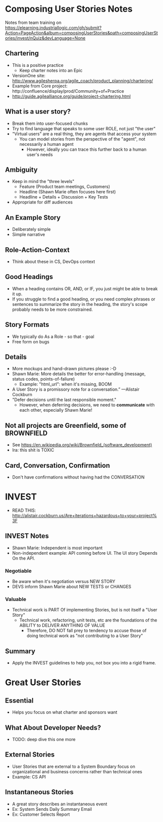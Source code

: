 # Composing User Stories Notes

Notes from team training on https://elearning.industriallogic.com/gh/submit?Action=PageAction&album=composingUserStories&path=composingUserStories/invest/nQuiz&devLanguage=None

## Chartering

* This is a positive practice
  * Keep charter notes into an Epic
* VersionOne site: http://www.agilesherpa.org/agile_coach/product_planning/chartering/
* Example from Core project: http://confluence/display/prod/Community+of+Practice
* http://guide.agilealliance.org/guide/project-chartering.html

## What is a user story?

* Break them into user-focused chunks
* Try to find language that speaks to some user ROLE, not just "the user"
* "Virtual users" are a real thing, they are agents that access your system
  * You can model stories from the perspective of the "agent", not necessarily a human agent
    * However, ideally you can trace this further back to a human user's needs

## Ambiguity

* Keep in mind the "three levels"
  * Feature (Product team meetings, Customers)
  * Headline (Shawn Marie often focuses here first)
  * Headline + Details + Discussion + Key Tests
* Appropriate for diff audiences  

## An Example Story

* Deliberately simple
* Simple narrative

## Role-Action-Context

* Think about these in CS, DevOps context

## Good Headings

* When a heading contains OR, AND, or IF, you just might be able to break it up.
* If you struggle to find a good heading, or you need complex phrases or sentences to summarize the story in the heading, the story's scope probably needs to be more constrained.

## Story Formats

* We typically do As a Role - so that - goal
* Free form on bugs

## Details

* More mockups and hand-drawn pictures please :-D
* Shawn Marie: More details the better for error-handling (message, status codes, points-of-faliure)
  * Example: "html_url": when it's missing, BOOM
* A User Story is a promissory note for a conversation.” —Alistair Cockburn  
* "Defer decisions until the last responsible moment."
  * However, when deferring decisions, we need to **communicate** with each other, especially Shawn Marie!

## Not all projects are Greenfield, some of BROWNFIELD

* See https://en.wikipedia.org/wiki/Brownfield_(software_development)  
* Ira: this shit is TOXIC

## Card, Conversation, Confirmation

* Don't have confirmations without having had the CONVERSATION

# INVEST

* READ THIS: http://alistair.cockburn.us/Are+iterations+hazardous+to+your+project%3F

## INVEST Notes

*  Shawn Marie: Independent is most important
  * Non-independent example: API coming before UI. The UI story Depends On the API.

### Negotiable

* Be aware when it's negotiation versus NEW STORY
* DEVS inform Shawn Marie about NEW TESTS or CHANGES

### Valuable

* Technical work is PART Of implementing Stories, but is not itself a "User Story"
	* Technical work, refactoring, unit tests, etc are the foundations of the ABILITY to DELIVER ANYTHING OF VALUE
		* Therefore, DO NOT fall prey to tendency to accuse those of doing technical work as "not contributing to a User Story"
## Summary

* Apply the INVEST guidelines to help you, not box you into a rigid frame.

# Great User Stories

## Essential

* Helps you focus on what charter and sponsors want

## What About Developer Needs?

* TODO: deep dive this one more

## External Stories

* User Stories that are external to a System Boundary focus on organizational and business concerns rather than technical ones
* Example: CS API

## Instantaneous Stories

* A great story describes an instantaneous event
* Ex: System Sends Daily Summary Email
* Ex: Customer Selects Report
